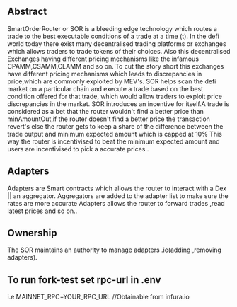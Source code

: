 ## Abstract

SmartOrderRouter or SOR is a bleeding edge technology which routes a trade to the best executable conditions of a trade at a time (t).
In the defi world today there exist many decentralised trading platforms or exchanges which allows traders to trade tokens of their choices.
Also this decentralised Exchanges having different pricing mechanisms like the infamous CPAMM,CSAMM,CLAMM and so on.
To cut the story short this exchanges have different pricing mechanisms which leads to discrepancies in price,which are commonly exploited by MEV's.
SOR helps scan the defi market on a particular chain and execute a trade based on the best condition offered for that trade,
 which would allow traders to exploit price discrepancies in the market.
SOR introduces an incentive for itself.A trade is considered as a bet that the router wouldn't find a better price than minAmountOut,if the router doesn't
find a better price the transaction revert's else the router gets to keep a share of the difference between the trade output and minimum expected amount which is capped at 10%
This way the router is incentivised to beat the minimum expected amount and users are incentivised to pick a accurate  prices.. 
## Adapters
Adapters are Smart contracts which allows the router to interact with a Dex || an aggregator.
Aggregators are added to the adapter list to make sure the rates are more accurate
Adapters allows the router to forward trades ,read latest prices and so on..
## Ownership
The SOR maintains an authority to manage adapters .ie(adding ,removing adapters).

## To run fork-test set rpc-url in .env
 i.e MAINNET_RPC=YOUR_RPC_URL //Obtainable from infura.io